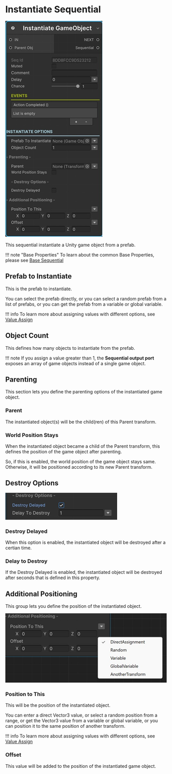 # Instantiate Sequential

![Instantiate Object](/img/sequential_instantiate.jpg)

This sequential instantiate a Unity game object from a prefab.


!!! note "Base Properties"
    To learn about the common Base Properties, please see [Base Sequential](../sequential_base.md)


## Prefab to Instantiate

This is the prefab to instantiate.

You can select the prefab directly, or you can select a random prefab from a list of prefabs, or you can get the prefab from a variable or global variable.

!!! info
    To learn more about assigning values with different options, see [Value Assign](../../valueassign.md)


## Object Count

This defines how many objects to instantiate from the prefab. 

!!! note
    If you assign a value greater than 1, the __Sequential output port__ exposes an array of game objects instead of a single game object.


## Parenting

This section lets you define the parenting options of the instantiated game object.

### Parent

The instantiated object(s) will be the child(ren) of this Parent transform.

### World Position Stays

When the instantiated object became a child of the Parent transform, this defines the position of the game object after parenting.

So, if this is enabled, the world position of the game object stays same. Otherwise, it will be positioned according to its new Parent transform.

## Destroy Options

![Destroy Options](/img/sequential_instantiate_destroy.jpg)

### Destroy Delayed

When this option is enabled, the instantiated object will be destroyed after a certian time.

### Delay to Destroy

If the Destroy Delayed is enabled, the instantiated object will be destroyed after seconds that is defined in this property.

## Additional Positioning

This group lets you define the position of the instantiated object.

![Positioning](/img/sequential_instantiate_position.jpg)

### Position to This

This will be the position of the instantiated object.

You can enter a direct Vector3 value, or select a random position from a range, or get the Vector3 value from a variable or global variable, or you can position it to the same position of another transform.

!!! info
    To learn more about assigning values with different options, see [Value Assign](../../valueassign.md)

### Offset

This value will be added to the position of the instantiated game object. 




